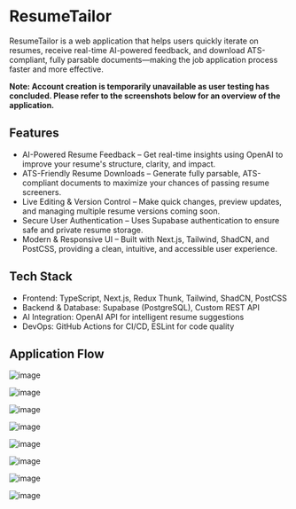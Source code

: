 # ResumeTailor
ResumeTailor is a web application that helps users quickly iterate on resumes, receive real-time AI-powered feedback, and download ATS-compliant, fully parsable documents—making the job application process faster and more effective.

**Note: Account creation is temporarily unavailable as user testing has concluded. Please refer to the screenshots below for an overview of the application.** 

## Features
- AI-Powered Resume Feedback – Get real-time insights using OpenAI to improve your resume's structure, clarity, and impact.
- ATS-Friendly Resume Downloads – Generate fully parsable, ATS-compliant documents to maximize your chances of passing resume screeners.
- Live Editing & Version Control – Make quick changes, preview updates, and managing multiple resume versions coming soon.
- Secure User Authentication – Uses Supabase authentication to ensure safe and private resume storage.
- Modern & Responsive UI – Built with Next.js, Tailwind, ShadCN, and PostCSS, providing a clean, intuitive, and accessible user experience.

## Tech Stack
- Frontend: TypeScript, Next.js, Redux Thunk, Tailwind, ShadCN, PostCSS
- Backend & Database: Supabase (PostgreSQL), Custom REST API
- AI Integration: OpenAI API for intelligent resume suggestions
- DevOps: GitHub Actions for CI/CD, ESLint for code quality

## Application Flow

![image](https://github.com/user-attachments/assets/b3401a4e-5b64-41f8-a166-ac3d4adb715e)

![image](https://github.com/user-attachments/assets/de91e1db-179f-4c17-8a7c-934722f90e40)

![image](https://github.com/user-attachments/assets/1bbd1834-00b8-463d-abd4-1f211d15945f)

![image](https://github.com/user-attachments/assets/e45ce750-12ac-403f-b671-d5e278f761be)

![image](https://github.com/user-attachments/assets/c472b4bf-7721-48db-9b76-0532ff8055c3)

![image](https://github.com/user-attachments/assets/ae209361-1255-4b4e-b7a7-bb5ef65131fd)

![image](https://github.com/user-attachments/assets/470c20fe-e3b8-4b4d-a3ba-9ecc9b4c6da3)

![image](https://github.com/user-attachments/assets/4f9b9718-ec95-4c75-9c71-f8621c967af5)
